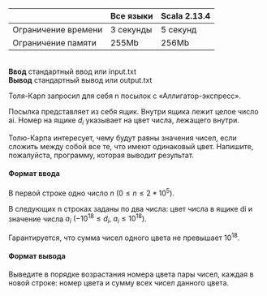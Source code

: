 |          	| Все языки |Scala 2.13.4 	          	|
|---------------------	|--------------	|----------	|
| Ограничение времени 	| 3 секунды    	| 5 секунд 	|
| Ограничение памяти  	| 255Mb        	| 256Mb    	|

\
**Ввод**	стандартный ввод или input.txt  
**Вывод**	стандартный вывод или output.txt

Толя-Карп запросил для себя n посылок с «Аллигатор-экспресс».

Посылка представляет из себя ящик. Внутри ящика лежит целое число ai. Номер на ящике $d_i$ указывает на цвет числа, лежащего внутри.

Толю-Карпа интересует, чему будут равны значения чисел, если сложить между собой все те, что имеют одинаковый цвет. Напишите, пожалуйста, программу, которая выводит результат.

#### Формат ввода ####
В первой строке одно число $n$ $(0 ≤ n ≤ 2*10^5)$.

В следующих n строках заданы по два числа: цвет числа в ящике di и значение числа $a_i$ $(-10^{18} ≤ d_i, \ a_i ≤ 10^{18})$.

Гарантируется, что сумма чисел одного цвета не превышает $10^{18}$.

#### Формат вывода ####
Выведите в порядке возрастания номера цвета пары чисел, каждая в новой строке: номер цвета и сумму всех чисел данного цвета.
